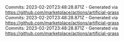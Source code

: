 Commits: 2023-02-20T23:48:28.871Z - Generated via https://github.com/marketplace/actions/artificial-grass
<br>
Commits: 2023-02-20T23:48:28.871Z - Generated via https://github.com/marketplace/actions/artificial-grass
<br>
Commits: 2023-02-20T23:48:28.871Z - Generated via https://github.com/marketplace/actions/artificial-grass
<br>
